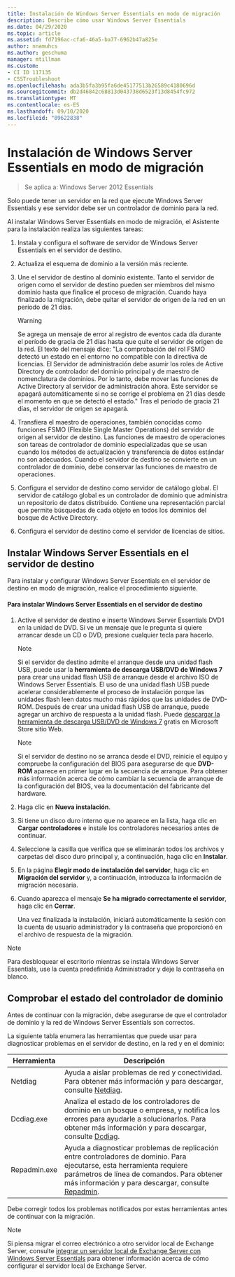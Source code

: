 ```yaml
---
title: Instalación de Windows Server Essentials en modo de migración
description: Describe cómo usar Windows Server Essentials
ms.date: 04/29/2020
ms.topic: article
ms.assetid: fd7196ac-cfa6-46a5-ba77-6962b47a825e
author: nnamuhcs
ms.author: geschuma
manager: mtillman
ms.custom:
- CI ID 117135
- CSSTroubleshoot
ms.openlocfilehash: ada3b5fa3b95fa6de45177513b26589c4180696d
ms.sourcegitcommit: db2d46842c68813d043738d6523f13d8454fc972
ms.translationtype: MT
ms.contentlocale: es-ES
ms.lasthandoff: 09/10/2020
ms.locfileid: "89622838"
---
```

# <a name="install-windows-server-essentials-in-migration-mode"></a>Instalación de Windows Server Essentials en modo de migración

> Se aplica a: Windows Server 2012 Essentials

Solo puede tener un servidor en la red que ejecute Windows Server Essentials y ese servidor debe ser un controlador de dominio para la red.

 Al instalar Windows Server Essentials en modo de migración, el Asistente para la instalación realiza las siguientes tareas:

1.  Instala y configura el software de servidor de Windows Server Essentials en el servidor de destino.

2.  Actualiza el esquema de dominio a la versión más reciente.

3.  Une el servidor de destino al dominio existente. Tanto el servidor de origen como el servidor de destino pueden ser miembros del mismo dominio hasta que finalice el proceso de migración. Cuando haya finalizado la migración, debe quitar el servidor de origen de la red en un período de 21 días.

    > [!WARNING]
    >  Se agrega un mensaje de error al registro de eventos cada día durante el período de gracia de 21 días hasta que quite el servidor de origen de la red. El texto del mensaje dice: "La comprobación del rol FSMO detectó un estado en el entorno no compatible con la directiva de licencias. El Servidor de administración debe asumir los roles de Active Directory de controlador del dominio principal y de maestro de nomenclatura de dominios. Por lo tanto, debe mover las funciones de Active Directory al servidor de administración ahora. Este servidor se apagará automáticamente si no se corrige el problema en 21 días desde el momento en que se detectó el estado." Tras el período de gracia 21 días, el servidor de origen se apagará.

4.  Transfiera el maestro de operaciones, también conocidas como funciones FSMO (Flexible Single Master Operations) del servidor de origen al servidor de destino. Las funciones de maestro de operaciones son tareas de controlador de dominio especializadas que se usan cuando los métodos de actualización y transferencia de datos estándar no son adecuados. Cuando el servidor de destino se convierte en un controlador de dominio, debe conservar las funciones de maestro de operaciones.

5.  Configura el servidor de destino como servidor de catálogo global. El servidor de catálogo global es un controlador de dominio que administra un repositorio de datos distribuido. Contiene una representación parcial que permite búsquedas de cada objeto en todos los dominios del bosque de Active Directory.

6.  Configura el servidor de destino como el servidor de licencias de sitios.

##  <a name="install-windows-server-essentials-on-the-destination-server"></a><a name="BKMK_Install"></a> Instalar Windows Server Essentials en el servidor de destino
 Para instalar y configurar Windows Server Essentials en el servidor de destino en modo de migración, realice el procedimiento siguiente.

#### <a name="to-install-windows-server-essentials-on-the-destination-server"></a>Para instalar Windows Server Essentials en el servidor de destino

1. Active el servidor de destino e inserte Windows Server Essentials DVD1 en la unidad de DVD. Si ve un mensaje que le pregunta si quiere arrancar desde un CD o DVD, presione cualquier tecla para hacerlo.

   > [!NOTE]
   >  Si el servidor de destino admite el arranque desde una unidad flash USB, puede usar la **herramienta de descarga USB/DVD de Windows 7** para crear una unidad flash USB de arranque desde el archivo ISO de Windows Server Essentials. El uso de una unidad flash USB puede acelerar considerablemente el proceso de instalación porque las unidades flash leen datos mucho más rápidos que las unidades de DVD-ROM. Después de crear una unidad flash USB de arranque, puede agregar un archivo de respuesta a la unidad flash. Puede [descargar la herramienta de descarga USB/DVD de Windows 7](https://go.microsoft.com/fwlink/p/?LinkId=248282) gratis en Microsoft Store sitio Web.

   > [!NOTE]
   >  Si el servidor de destino no se arranca desde el DVD, reinicie el equipo y compruebe la configuración del BIOS para asegurarse de que **DVD-ROM** aparece en primer lugar en la secuencia de arranque. Para obtener más información acerca de cómo cambiar la secuencia de arranque de la configuración del BIOS, vea la documentación del fabricante del hardware.

2. Haga clic en **Nueva instalación**.

3. Si tiene un disco duro interno que no aparece en la lista, haga clic en **Cargar controladores** e instale los controladores necesarios antes de continuar.

4. Seleccione la casilla que verifica que se eliminarán todos los archivos y carpetas del disco duro principal y, a continuación, haga clic en **Instalar**.

5. En la página **Elegir modo de instalación del servidor**, haga clic en **Migración del servidor** y, a continuación, introduzca la información de migración necesaria.

6. Cuando aparezca el mensaje **Se ha migrado correctamente el servidor**, haga clic en **Cerrar**.

   Una vez finalizada la instalación, iniciará automáticamente la sesión con la cuenta de usuario administrador y la contraseña que proporcionó en el archivo de respuesta de la migración.

> [!NOTE]
>  Para desbloquear el escritorio mientras se instala Windows Server Essentials, use la cuenta predefinida Administrador y deje la contraseña en blanco.

##  <a name="verify-the-health-of-the-domain-controller"></a><a name="BKMK_VerifyTheHealthOfDC"></a> Comprobar el estado del controlador de dominio
 Antes de continuar con la migración, debe asegurarse de que el controlador de dominio y la red de Windows Server Essentials son correctos.

 La siguiente tabla enumera las herramientas que puede usar para diagnosticar problemas en el servidor de destino, en la red y en el dominio:

|Herramienta|Descripción|
|----------|-----------------|
|Netdiag|Ayuda a aislar problemas de red y conectividad. Para obtener más información y para descargar, consulte [Netdiag](https://go.microsoft.com/fwlink/?LinkId=217388).|
|Dcdiag.exe|Analiza el estado de los controladores de dominio en un bosque o empresa, y notifica los errores para ayudarle a solucionarlos. Para obtener más información y para descargar, consulte [Dcdiag](https://go.microsoft.com/fwlink/?LinkId=217389).|
|Repadmin.exe|Ayuda a diagnosticar problemas de replicación entre controladores de dominio. Para ejecutarse, esta herramienta requiere parámetros de línea de comandos. Para obtener más información y para descargar, consulte [Repadmin](https://go.microsoft.com/fwlink/?LinkId=217387).|

 Debe corregir todos los problemas notificados por estas herramientas antes de continuar con la migración.

> [!NOTE]
>  Si piensa migrar el correo electrónico a otro servidor local de Exchange Server, consulte [integrar un servidor local de Exchange Server con Windows Server Essentials](../manage/Integrate-an-On-Premises-Exchange-Server-with-Windows-Server-Essentials.md) para obtener información acerca de cómo configurar el servidor local de Exchange Server.
